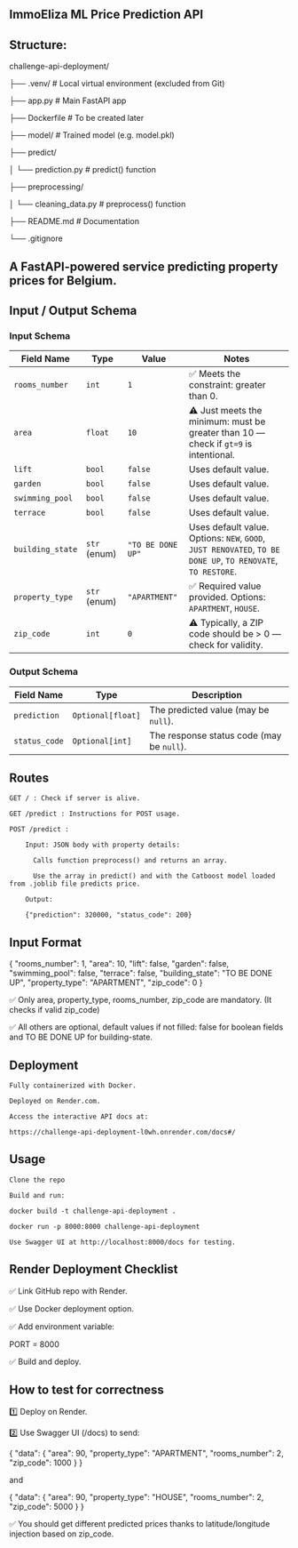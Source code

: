 ## ImmoEliza ML Price Prediction API

## Structure:
challenge-api-deployment/

├── .venv/                   # Local virtual environment (excluded from Git)

├── app.py                   # Main FastAPI app

├── Dockerfile               # To be created later

├── model/                   # Trained model (e.g. model.pkl)

├── predict/

│   └── prediction.py        # predict() function

├── preprocessing/

│   └── cleaning_data.py     # preprocess() function

├── README.md                # Documentation

└── .gitignore


## A FastAPI-powered service predicting property prices for Belgium.

## Input / Output Schema

### Input Schema

| **Field Name**   | **Type**     | **Value**         | **Notes**                                                                                                   |
| ---------------- | ------------ | ----------------- | ----------------------------------------------------------------------------------------------------------- |
| `rooms_number`   | `int`        | `1`               | ✅ Meets the constraint: greater than 0.                                                                     |
| `area`           | `float`      | `10`              | ⚠️ Just meets the minimum: must be greater than 10 — check if `gt=9` is intentional.                        |
| `lift`           | `bool`       | `false`           | Uses default value.                                                                                         |
| `garden`         | `bool`       | `false`           | Uses default value.                                                                                         |
| `swimming_pool`  | `bool`       | `false`           | Uses default value.                                                                                         |
| `terrace`        | `bool`       | `false`           | Uses default value.                                                                                         |
| `building_state` | `str` (enum) | `"TO BE DONE UP"` | Uses default value. Options: `NEW`, `GOOD`, `JUST RENOVATED`, `TO BE DONE UP`, `TO RENOVATE`, `TO RESTORE`. |
| `property_type`  | `str` (enum) | `"APARTMENT"`     | ✅ Required value provided. Options: `APARTMENT`, `HOUSE`.                                                   |
| `zip_code`       | `int`        | `0`               | ⚠️ Typically, a ZIP code should be > 0 — check for validity.                                                |

### Output Schema

| **Field Name** | **Type**          | **Description**                           |
| -------------- | ----------------- | ----------------------------------------- |
| `prediction`   | `Optional[float]` | The predicted value (may be `null`).      |
| `status_code`  | `Optional[int]`   | The response status code (may be `null`). |


## Routes

    GET / : Check if server is alive.

    GET /predict : Instructions for POST usage.

    POST /predict :

        Input: JSON body with property details:
        
          Calls function preprocess() and returns an array.

          Use the array in predict() and with the Catboost model loaded from .joblib file predicts price.

        Output:

        {"prediction": 320000, "status_code": 200}

## Input Format

{
  "rooms_number": 1,
  "area": 10,
  "lift": false,
  "garden": false,
  "swimming_pool": false,
  "terrace": false,
  "building_state": "TO BE DONE UP",
  "property_type": "APARTMENT",
  "zip_code": 0
}

✅ Only area, property_type, rooms_number, zip_code are mandatory. (It checks if valid zip_code)

✅ All others are optional, default values if not filled: false for boolean fields and TO BE DONE UP for building-state.

## Deployment

    Fully containerized with Docker.

    Deployed on Render.com.

    Access the interactive API docs at:

    https://challenge-api-deployment-l0wh.onrender.com/docs#/


## Usage

    Clone the repo

    Build and run:

    docker build -t challenge-api-deployment .

    docker run -p 8000:8000 challenge-api-deployment

    Use Swagger UI at http://localhost:8000/docs for testing.

## Render Deployment Checklist

✅ Link GitHub repo with Render.

✅ Use Docker deployment option.

✅ Add environment variable:

PORT = 8000

✅ Build and deploy.

## How to test for correctness

1️⃣ Deploy on Render.

2️⃣ Use Swagger UI (/docs) to send:

{
  "data": {
    "area": 90,
    "property_type": "APARTMENT",
    "rooms_number": 2,
    "zip_code": 1000
  }
}

and

{
  "data": {
    "area": 90,
    "property_type": "HOUSE",
    "rooms_number": 2,
    "zip_code": 5000
  }
}

✅ You should get different predicted prices thanks to latitude/longitude injection based on zip_code.